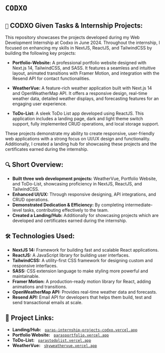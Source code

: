 # ```CODXO```
<!-- <hr/><hr/> -->

## ```📝``` CODXO Given Tasks & Internship Projects:

This repository showcases the projects developed during my Web Development Internship at Codxo in June 2024. Throughout the internship, I focused on enhancing my skills in NextJS, ReactJS, and TailwindCSS by building the following key projects:

- **Portfolio-Website:** A professional portfolio website designed with Next.js 14, TailwindCSS, and SASS. It features a seamless and intuitive layout, animated transitions with Framer Motion, and integration with the Resend API for contact functionalities.

- **WeatherVue:** A feature-rich weather application built with Next.js 14 and OpenWeatherMap API. It offers a responsive design, real-time weather data, detailed weather displays, and forecasting features for an engaging user experience.

- **ToDo-List:** A sleek ToDo List app developed using ReactJS. This application includes a landing page, dark and light theme switch support, fully implemented CRUD operations, and local storage support.

These projects demonstrate my ability to create responsive, user-friendly web applications with a strong focus on UI/UX design and functionality. Additionally, I created a landing hub for showcasing these projects and the certificates earned during the internship.

## ```🔍``` Short Overview:

- **Built three web development projects:** WeatherVue, Portfolio Website, and ToDo-List, showcasing proficiency in NextJS, ReactJS, and TailwindCSS.
- **Enhanced UI/UX:** Through responsive designing, API integrations, and CRUD operations.
- **Demonstrated Dedication & Efficiency:** By completing intermediate-level tasks, contributing effectively to the team.
- **Created a Landing/Hub:** Additionally for showcasing projects which are developed and certificates earned during the internship.

## ```🛠️``` Technologies Used:

- **NextJS 14:** Framework for building fast and scalable React applications.
- **ReactJS:** A JavaScript library for building user interfaces.
- **TailwindCSS:** A utility-first CSS framework for designing custom and responsive interfaces.
- **SASS:** CSS extension language to make styling more powerful and maintainable.
- **Framer Motion:** A production-ready motion library for React, adding animations and transitions.
- **OpenWeatherMap API:** Provides real-time weather data and forecasts.
- **Resend API:** Email API for developers that helps them build, test and send transactional emails at scale.

## 🔗 Project Links:
- **Landing/Hub:** &nbsp; [```paras-internship-projects-codxo.vercel.app```](https://paras-internship-projects-codxo.vercel.app/)
- **Portfolio Website:** &nbsp; [```parasportfolio.vercel.app```](https://parasportfolio.vercel.app/)
- **ToDo-List:** &nbsp; [```parastodolist.vercel.app```](https://parastodolist.vercel.app)
- **WeatherVue:** &nbsp; [```skyweathervue.vercel.app```](https://skyweathervue.vercel.app/)
